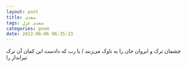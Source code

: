 ```yaml
---
layout: post
title: سعدی
tags: سعدی غزل
categories: poem
date: 2022-06-06 06:35:23
---
```


چشمان ترک و ابروان جان را به ناوک می‌زنند / یا رب که دادست این کمان آن ترک تیرانداز را
